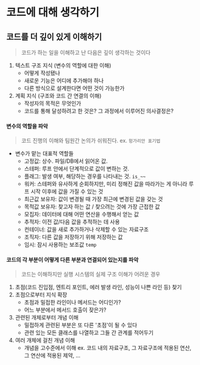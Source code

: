 # 코드에 대해 생각하기

## 코드를 더 깊이 있게 이해하기
> 코드가 하는 일을 이해하고 난 다음은 깊이 생각하는 것이다
1. 텍스트 구조 지식 (변수의 역할에 대한 이해)
   - 어떻게 작성됐나
   - 새로운 기능은 어디에 추가해야 하나
   - 다른 방식으로 설계한다면 어떤 것이 가능한가
2. 계획 지식 (구조와 코드 간 연결의 이해)
   - 작성자의 목적은 무엇인가
   - 코드를 통해 달성하려고 한 것은? 그 과정에서 이루어진 의사결정은?

#### 변수의 역할을 파악
> 코드 진행의 이해와 팀원간 논의가 쉬워진다. ex. `헝가리안 표기법`
- 변수가 맡는 대표적 역할들
    * 고정값: 상수. 파일/DB에서 읽어온 값.
    * 스테퍼: 루프 안에서 단계적으로 값이 변하는 것.
    * 플래그: 발생 여부, 해당하는 경우를 나타내는 것. `is_~~`
    * 워커: 스테퍼와 유사하게 순회하지만, 미리 정해진 값을 따라가는 게 아니라 루프 시작 이후에 값을 가질 수 있는 것
    * 최근값 보유자: 값이 변경될 때 가장 최근에 변경된 값을 갖는 것
    * 목적값 보유자: 찾고자 하는 값 / 찾으려는 것에 가장 근접한 값
    * 모집자: 데이터에 대해 어떤 연산을 수행해서 얻는 값
    * 추적자: 이전 값/다음 값을 추적하는 데 사용
    * 컨테이너: 값을 새로 추가하거나 삭제할 수 있는 자료구조
    * 조직자: 다른 값을 저장하기 위해 저장하는 값
    * 임시: 잠시 사용하는 보조값 `temp`

#### 코드의 각 부분이 어떻게 다른 부분과 연결되어 있는지를 파악
> 코드는 이해하지만 실행 시스템의 실제 구조 이해가 어려운 경우
1. 초점(코드 진입점, 엔트리 포인트, 에러 발생 라인, 성능이 나쁜 라인 등) 찾기
2. 초점으로부터 지식 확장
    * 초점과 밀접한 라인이나 메서드는 어디인가?
    * 어느 부분에서 메서드 호출이 잦은가?
3. 관련된 개체로부터 개념 이해
    * 밀접하게 관련된 부분은 또 다른 '초점'이 될 수 있다
    * 관련 있는 모든 클래스를 나열하고 그들 간 관계를 적어두기
4. 여러 개체에 걸친 개념 이해
    * 개념을 고수준에서 이해 ex. 코드 내의 자료구조, 그 자료구조에 적용된 연산, 그 연산에 적용된 제약, ...